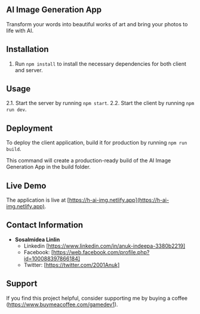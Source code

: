 ## AI Image Generation App

Transform your words into beautiful works of art and bring your photos to life with AI.




## Installation

1. Run `npm install` to install the necessary dependencies for both client and server.

## Usage

2.1. Start the server by running `npm start`.
2.2. Start the client by running `npm run dev`.

## Deployment

To deploy the client application, build it for production by running `npm run build`.

This command will create a production-ready build of the AI Image Generation App in the build folder.


## Live Demo

The application is live at [https://h-ai-img.netlify.app](https://h-ai-img.netlify.app).

## Contact Information

- **Sosalmidea Linlin**
  - Linkedin [https://www.linkedin.com/in/anuk-indeepa-3380b2219]
  - Facebook: [https://web.facebook.com/profile.php?id=100088397866184]
  - Twitter: [https://twitter.com/2001Anuk]

## Support

If you find this project helpful, consider supporting me by buying a coffee (https://www.buymeacoffee.com/gamedev1).

 
 
